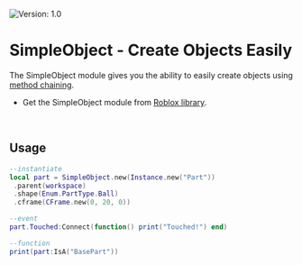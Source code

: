 ![Version: 1.0](https://img.shields.io/badge/Version-1.0-blue?style=for-the-badge)

# SimpleObject - Create Objects Easily

The SimpleObject module gives you the ability to easily create objects using [method chaining](https://en.wikipedia.org/wiki/Method_chaining).
<br>

- Get the SimpleObject module from [Roblox library](https://www.roblox.com/library/6834982845/SimpleObject-Create-Objects-Easily).

<br>

## Usage

```lua
--instantiate
local part = SimpleObject.new(Instance.new("Part"))
 .parent(workspace)
 .shape(Enum.PartType.Ball)
 .cframe(CFrame.new(0, 20, 0))

--event
part.Touched:Connect(function() print("Touched!") end)

--function
print(part:IsA("BasePart"))
```

